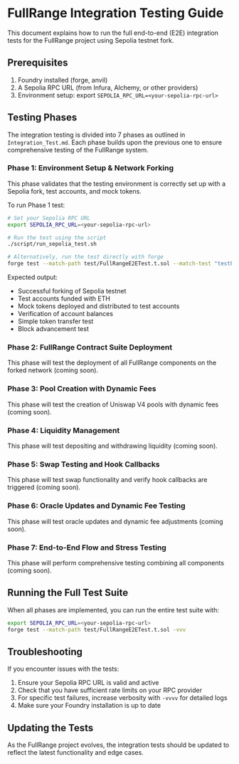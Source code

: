 # FullRange Integration Testing Guide

This document explains how to run the full end-to-end (E2E) integration tests for the FullRange project using Sepolia testnet fork.

## Prerequisites

1. Foundry installed (forge, anvil)
2. A Sepolia RPC URL (from Infura, Alchemy, or other providers)
3. Environment setup: export `SEPOLIA_RPC_URL=<your-sepolia-rpc-url>`

## Testing Phases

The integration testing is divided into 7 phases as outlined in `Integration_Test.md`. Each phase builds upon the previous one to ensure comprehensive testing of the FullRange system.

### Phase 1: Environment Setup & Network Forking

This phase validates that the testing environment is correctly set up with a Sepolia fork, test accounts, and mock tokens.

To run Phase 1 test:

```bash
# Set your Sepolia RPC URL
export SEPOLIA_RPC_URL=<your-sepolia-rpc-url>

# Run the test using the script
./script/run_sepolia_test.sh

# Alternatively, run the test directly with forge
forge test --match-path test/FullRangeE2ETest.t.sol --match-test "testPhase1" -vvv
```

Expected output:
- Successful forking of Sepolia testnet
- Test accounts funded with ETH
- Mock tokens deployed and distributed to test accounts
- Verification of account balances
- Simple token transfer test
- Block advancement test

### Phase 2: FullRange Contract Suite Deployment

This phase will test the deployment of all FullRange components on the forked network (coming soon).

### Phase 3: Pool Creation with Dynamic Fees

This phase will test the creation of Uniswap V4 pools with dynamic fees (coming soon).

### Phase 4: Liquidity Management

This phase will test depositing and withdrawing liquidity (coming soon).

### Phase 5: Swap Testing and Hook Callbacks

This phase will test swap functionality and verify hook callbacks are triggered (coming soon).

### Phase 6: Oracle Updates and Dynamic Fee Testing

This phase will test oracle updates and dynamic fee adjustments (coming soon).

### Phase 7: End-to-End Flow and Stress Testing

This phase will perform comprehensive testing combining all components (coming soon).

## Running the Full Test Suite

When all phases are implemented, you can run the entire test suite with:

```bash
export SEPOLIA_RPC_URL=<your-sepolia-rpc-url>
forge test --match-path test/FullRangeE2ETest.t.sol -vvv
```

## Troubleshooting

If you encounter issues with the tests:

1. Ensure your Sepolia RPC URL is valid and active
2. Check that you have sufficient rate limits on your RPC provider
3. For specific test failures, increase verbosity with `-vvvv` for detailed logs
4. Make sure your Foundry installation is up to date

## Updating the Tests

As the FullRange project evolves, the integration tests should be updated to reflect the latest functionality and edge cases. 